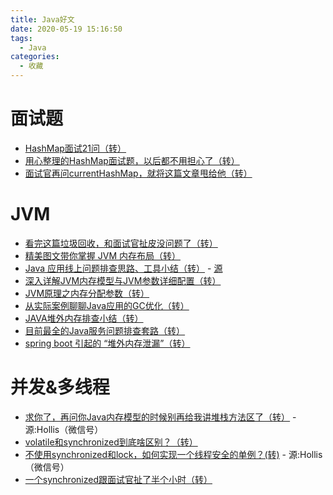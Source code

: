```yaml
---
title: Java好文
date: 2020-05-19 15:16:50
tags:
  - Java
categories:
  - 收藏
---
```


# 面试题
- [HashMap面试21问（转）](cnblogs.com/Young111/p/11519952.html?utm_source=gold_browser_extension)
- [用心整理的HashMap面试题，以后都不用担心了（转）](https://mp.weixin.qq.com/s/ezfFFf8ZfT0y6JszehNenA)
- [面试官再问currentHashMap，就将这篇文章甩给他（转）](https://mp.weixin.qq.com/s/uHnmME85uMo8FuRfHLbQwQ)
<!-- more -->

# JVM
- [看完这篇垃圾回收，和面试官扯皮没问题了（转）](https://mp.weixin.qq.com/s/dAO0nu-muWIBVBw1Ufs-PQ)
- [精美图文带你掌握 JVM 内存布局（转）](https://segmentfault.com/a/1190000021424972?utm_source=weekly&utm_medium=email&utm_campaign=email_weekly)
- [Java 应用线上问题排查思路、工具小结（转）](https://mp.weixin.qq.com/s/il_yB8LsZFL8he3pycYQNw) - [源](http://8rr.co/wJ8V)
- [深入详解JVM内存模型与JVM参数详细配置（转）](https://zhuanlan.zhihu.com/p/58896619)
- [JVM原理之内存分配参数（转）](https://blog.csdn.net/junchenbb0430/article/details/78407085)
- [从实际案例聊聊Java应用的GC优化（转）](https://tech.meituan.com/2017/12/29/jvm-optimize.html)
- [JAVA堆外内存排查小结（转）](https://juejin.im/post/5ca095ea6fb9a05e42555a3e)
- [目前最全的Java服务问题排查套路（转）](https://mp.weixin.qq.com/s?__biz=MzUzODQ0MDY2Nw==&mid=2247483975&idx=1&sn=14dad1cf52a4407456eaf32395902bb7&chksm=fad6e4f3cda16de527a05a64d976fdf8843fef856c5925c35de483b5ebe80f8be02dddbfafcc&xtrack=1&scene=0&subscene=131&clicktime=1554792459&ascene=7&device)
- [spring boot 引起的 “堆外内存泄漏”（转）](https://mp.weixin.qq.com/s?__biz=MzUzODQ0MDY2Nw==&mid=2247483731&idx=1&sn=30f13e6086905c53a2e0253a9e20a4e5&chksm=fad6e7e7cda16ef169094f0397d2cb93a78c1104df061e283439ed5364f6a61d4dee3c9dac22&scene=21#wechat_redirect)
  
# 并发&多线程
- [求你了，再问你Java内存模型的时候别再给我讲堆栈方法区了（转）](https://mp.weixin.qq.com/s/ukvveN3QRhxpXWIo03QK6A) - 源:Hollis（微信号）
- [volatile和synchronized到底啥区别？（转）](https://mp.weixin.qq.com/s/-aHuvQWfPxv0GIDzE5Ws5g)
- [不使用synchronized和lock，如何实现一个线程安全的单例？(转)](https://mp.weixin.qq.com/s/y-PErVpJRN7_u97C8kIjzQ) - 源:Hollis（微信号）
- [一个synchronized跟面试官扯了半个小时（转）](https://mp.weixin.qq.com/s/DiEftiV_kTOlR4YmD4pggg)